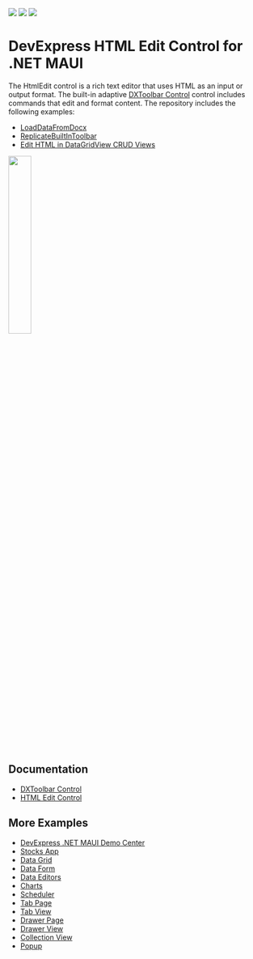 <!-- default badges list -->
![](https://img.shields.io/endpoint?url=https://codecentral.devexpress.com/api/v1/VersionRange/719923604/24.1.3%2B)
[![](https://img.shields.io/badge/Open_in_DevExpress_Support_Center-FF7200?style=flat-square&logo=DevExpress&logoColor=white)](https://supportcenter.devexpress.com/ticket/details/T1201436)
[![](https://img.shields.io/badge/📖_How_to_use_DevExpress_Examples-e9f6fc?style=flat-square)](https://docs.devexpress.com/GeneralInformation/403183)
<!-- default badges end -->
# DevExpress HTML Edit Control for .NET MAUI

The HtmlEdit control is a rich text editor that uses HTML as an input or output format. The built-in adaptive [DXToolbar Control](https://docs.devexpress.com/MAUI/404604/dialogs-menu-and-navigation/toolbar/toolbar-overview?v=23.2) control includes commands that edit and format content. The repository includes the following examples:

* [LoadDataFromDocx](CS/LoadDataFromDocx/README.md)
* [ReplicateBuiltInToolbar](CS/ReplicateBuiltInToolbar/README.md)
* [Edit HTML in DataGridView CRUD Views](CS/PropertyDescription/Readme.md)

<img src="https://docs.devexpress.com/MAUI/images/html-edit/html-edit-overview.png?v=23.2" width="30%"/>


## Documentation

- [DXToolbar Control](https://docs.devexpress.com/MAUI/404604/dialogs-menu-and-navigation/toolbar/toolbar-overview?v=23.2)
- [HTML Edit Control](https://docs.devexpress.com/MAUI/404635/html-edit/html-edit?v=23.2)

## More Examples

* [DevExpress .NET MAUI Demo Center](https://github.com/DevExpress-Examples/maui-demo-app)
* [Stocks App](https://github.com/DevExpress-Examples/maui-stocks-mini)
* [Data Grid](https://github.com/DevExpress-Examples/maui-data-grid-get-started)
* [Data Form](https://github.com/DevExpress-Examples/maui-data-form-get-started)
* [Data Editors](https://github.com/DevExpress-Examples/maui-editors-get-started)
* [Charts](https://github.com/DevExpress-Examples/maui-charts)
* [Scheduler](https://github.com/DevExpress-Examples/maui-scheduler-get-started)
* [Tab Page](https://github.com/DevExpress-Examples/maui-tab-page-get-started)
* [Tab View](https://github.com/DevExpress-Examples/maui-tab-view-get-started)
* [Drawer Page](https://github.com/DevExpress-Examples/maui-drawer-page-get-started)
* [Drawer View](https://github.com/DevExpress-Examples/maui-drawer-view-get-started)
* [Collection View](https://github.com/DevExpress-Examples/maui-collection-view-get-started)
* [Popup](https://github.com/DevExpress-Examples/maui-popup-get-started)
